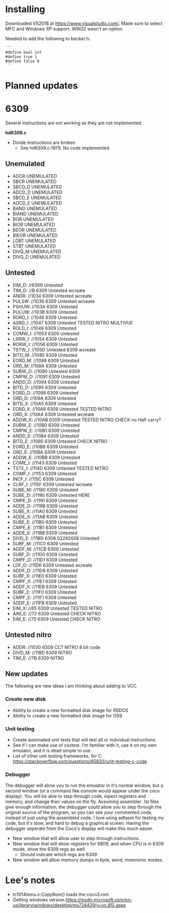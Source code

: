 
# Installing

Downloaded VS2018 at <https://www.visualstudio.com/>. Made sure to select MFC and Windows XP support. WIN32 wasn't an option. 

Needed to add the following to becker.h:

	```
	#define bool int
	#define true 1
	#define false 0
	```

# Planned updates


# 6309

Several instructions are not working as they are not implemented.


**hd6309.c**

- Divide instructions are broken
	- See hd6309.c:1979. No code implemented.

## Unemulated

- ADCR   UNEMULATED
- SBCR   UNEMULATED
- SBCD_D UNEMULATED
- ADCD_D UNEMULATED
- SBCD_E UNEMULATED
- ADCD_E UNEMULATED
- BAND   UNEMULATED
- BIAND  UNEMULATED
- BOR    UNEMULATED
- BIOR   UNEMULATED
- BEOR   UNEMULATED
- BIEOR  UNEMULATED
- LDBT   UNEMULATED
- STBT   UNEMULATED
- DIVQ_M UNEMULATED
- DIVQ_D UNEMULATED


## Untested

- EIM_D: //6309 Untested
- TIM_D:     //B 6309 Untested wcreate
- ANDR: //1034 6309 Untested wcreate
- PULSW:     //1039 6309 Untested wcreate
- PSHUW: //103A 6309 Untested
- PULUW: //103B 6309 Untested
- RORD_I: //1046 6309 Untested
- ASRD_I: //1047 6309 Untested TESTED NITRO MULTIVUE
- ROLD_I: //1049 6309 Untested
- COMW_I: //1053 6309 Untested
- LSRW_I: //1054 6309 Untested
- RORW_I: //1056 6309 Untested
- TSTW_I: //105D Untested 6309 wcreate
- BITD_M: //1085 6309 Untested
- EORD_M: //1088 6309 Untested
- ORD_M: //108A 6309 Untested
- SUBW_D: //1090 Untested 6309
- CMPW_D: //1091 6309 Untested
- ANDD_D: //1094 6309 Untested
- BITD_D: //1095 6309 Untested
- EORD_D: //1098 6309 Untested
- ORD_D: //109A 6309 Untested
- BITD_X: //10A5 6309 Untested
- EORD_X: //10A8 6309 Untested TESTED NITRO
- ORD_X: //10AA 6309 Untested wcreate
- ADDW_X: //10AB 6309 Untested TESTED NITRO CHECK no Half carry?
- SUBW_E: //10B0 6309 Untested
- CMPW_E: //10B1 6309 Untested
- ANDD_E: //10B4 6309 Untested
- BITD_E: //10B5 6309 Untested CHECK NITRO
- EORD_E: //10B8 6309 Untested
- ORD_E: //10BA 6309 Untested
- ADDW_E: //10BB 6309 Untested
- COME_I: //1143 6309 Untested
- TSTE_I: //114D 6309 Untested TESTED NITRO
- COMF_I: //1153 6309 Untested
- INCF_I: //115C 6309 Untested
- CLRF_I: //115F 6309 Untested wcreate
- SUBE_M: //1180 6309 Untested
- SUBE_D: //1190 6309 Untested HERE
- CMPE_D: //1191 6309 Untested
- ADDE_D: //119B 6309 Untested
- SUBE_X: //11A0 6309 Untested
- ADDE_X: //11AB 6309 Untested
- SUBE_E: //11B0 6309 Untested
- CMPE_E: //11B1 6309 Untested
- ADDE_E: //11BB 6309 Untested
- DIVD_E: //11BD 6309 02292008 Untested
- SUBF_M: //11C0 6309 Untested
- ADDF_M: //11CB 6309 Untested
- SUBF_D: //11D0 6309 Untested
- CMPF_D: //11D1 6309 Untested
- LDF_D: //11D6 6309 Untested wcreate
- ADDF_D: //11D8 6309 Untested
- SUBF_X: //11E0 6309 Untested
- CMPF_X: //11E1 6309 Untested
- ADDF_X: //11EB 6309 Untested
- SUBF_E: //11F0 6309 Untested
- CMPF_E: //11F1 6309 Untested
- ADDF_E: //11FB 6309 Untested
- EIM_X: //65 6309 Untested TESTED NITRO
- AIM_E: //72 6309 Untested CHECK NITRO
- EIM_E: //75 6309 Untested CHECK NITRO

## Untested nitro
- ADDR: //1030 6309 CC? NITRO 8 bit code
- DIVD_M: //118D 6309 NITRO
- TIM_E: //7B 6309 NITRO


## New updates

The following are new ideas I am thinking about adding to VCC.

### Create new disk
- Ability to create a new formatted disk image for RSDOS
- Ability to create a new formatted disk image for OS9
	
### Unit testing

- Create automated unit tests that will test all or individual  instructions. 
- See if I can make use of cxxtest. I'm familiar with it, use it on my own emulator, and it is dead simple to use.
- List of other unit testing frameworks, for C: <https://stackoverflow.com/questions/65820/unit-testing-c-code>


### Debugger

The debugger will allow you to run the emulator in it's normal window, but a second window (or a command like console would appear under the coco display). You will be able to step through code, inpect registers and memory, and change their values on the fly. Assuming assembler .lst files give enough information, the debugger could allow you to step through the original source of the program, so you can see your commented code, instead of just using the assembled code. I love using edtasm for testing my code, but it's slow, and hard to debug a graphical screen. Having the debugger seperate from the Coco's display will make this much easier.

- New window that will allow user to step through instructions.
- New window that will show registers for 6809, and when CPU is in 6309 mode, show the 6309 regs as well.
	- Should indicate which regs are 6309
- New window will allow memory dumps in byte, word, mnemonic modes.


# Lee's notes
- tc1014mmu.c:CopyRom() loads the coco3.rom 
- Getting windows version <https://msdn.microsoft.com/en-us/library/windows/desktop/ms724429(v=vs.85).aspx>